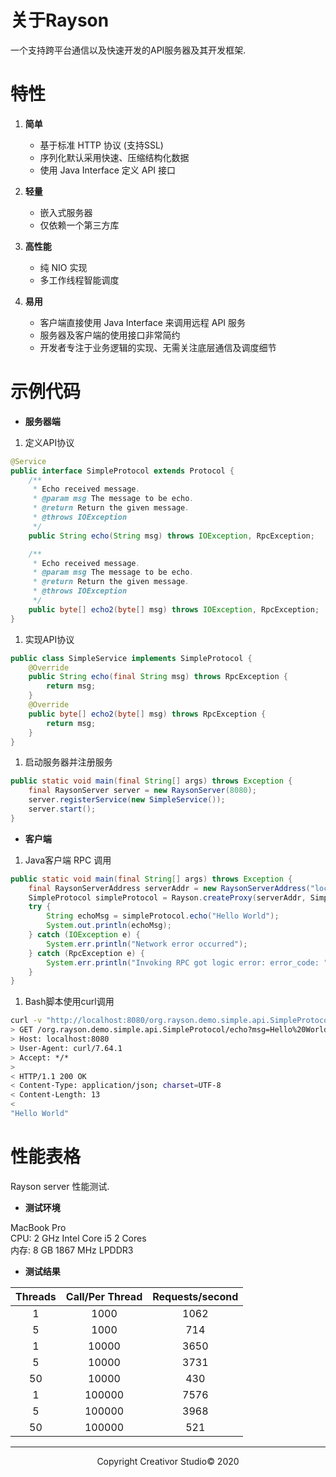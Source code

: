# 关于Rayson
一个支持跨平台通信以及快速开发的API服务器及其开发框架.

# 特性

1. **简单**
	+ 基于标准 HTTP 协议 (支持SSL)
	+ 序列化默认采用快速、压缩结构化数据
	+ 使用 Java Interface 定义 API 接口

1. **轻量**
	+ 嵌入式服务器
	+ 仅依赖一个第三方库

1. **高性能**
	+ 纯 NIO 实现
	+ 多工作线程智能调度

1. **易用**
	+ 客户端直接使用 Java Interface 来调用远程 API 服务
	+ 服务器及客户端的使用接口非常简约
	+ 开发者专注于业务逻辑的实现、无需关注底层通信及调度细节

# 示例代码

* **服务器端**

1. 定义API协议
```java
@Service
public interface SimpleProtocol extends Protocol {
	/**
	 * Echo received message. 
	 * @param msg The message to be echo.
	 * @return Return the given message.
	 * @throws IOException
	 */
	public String echo(String msg) throws IOException, RpcException;

	/**
	 * Echo received message.
	 * @param msg The message to be echo.
	 * @return Return the given message.
	 * @throws IOException
	 */
	public byte[] echo2(byte[] msg) throws IOException, RpcException;
}
```
1. 实现API协议
```java
public class SimpleService implements SimpleProtocol {
	@Override
	public String echo(final String msg) throws RpcException {
		return msg;
	}
	@Override
	public byte[] echo2(byte[] msg) throws RpcException {
		return msg;
	}
}
```
1. 启动服务器并注册服务
```java
public static void main(final String[] args) throws Exception {
	final RaysonServer server = new RaysonServer(8080);
	server.registerService(new SimpleService());
	server.start();
}
```
* **客户端**
1. Java客户端 RPC 调用

```java
public static void main(final String[] args) throws Exception {
	final RaysonServerAddress serverAddr = new RaysonServerAddress("localhost", 8080);
	SimpleProtocol simpleProtocol = Rayson.createProxy(serverAddr, SimpleProtocol.class);
	try {
		String echoMsg = simpleProtocol.echo("Hello World");
		System.out.println(echoMsg);
	} catch (IOException e) {
		System.err.println("Network error occurred");
	} catch (RpcException e) {
		System.err.println("Invoking RPC got logic error: error_code: " + e.getCode() + " error_message: " + e.getMessage());
	}
}	
```

1.  Bash脚本使用curl调用
```bash
curl -v "http://localhost:8080/org.rayson.demo.simple.api.SimpleProtocol/echo?Hello%20World"
> GET /org.rayson.demo.simple.api.SimpleProtocol/echo?msg=Hello%20World HTTP/1.1
> Host: localhost:8080
> User-Agent: curl/7.64.1
> Accept: */*
>
< HTTP/1.1 200 OK
< Content-Type: application/json; charset=UTF-8
< Content-Length: 13
<
"Hello World"
```

# 性能表格
Rayson server 性能测试.

- **测试环境**

MacBook Pro  
CPU: 2 GHz Intel Core i5 2 Cores  
内存: 8 GB 1867 MHz LPDDR3  

- **测试结果**

| Threads | Call/Per Thread  |Requests/second|
|:-------:|:----------------:|:-------------:|
|  1      |   1000           |      1062     |
|  5      |   1000           |      714      |
|  1      |   10000          |      3650     |
|  5      |   10000          |      3731     |
|  50     |   10000          |      430      |
|  1      |   100000         |      7576     |
|  5      |   100000         |      3968     |
|  50     |   100000         |      521      |

* * *
<center>Copyright Creativor Studio&copy; 2020</center>